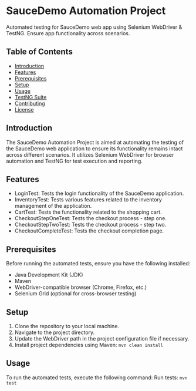 # SauceDemo Automation Project

Automated testing for SauceDemo web app using Selenium WebDriver & TestNG. Ensure app functionality across scenarios.

## Table of Contents

- [Introduction](#introduction)
- [Features](#features)
- [Prerequisites](#prerequisites)
- [Setup](#setup)
- [Usage](#usage)
- [TestNG Suite](#testng-suite)
- [Contributing](#contributing)
- [License](#license)

## Introduction

The SauceDemo Automation Project is aimed at automating the testing of the SauceDemo web application to ensure its functionality remains intact across different scenarios. It utilizes Selenium WebDriver for browser automation and TestNG for test execution and reporting.

## Features

- LoginTest: Tests the login functionality of the SauceDemo application.
- InventoryTest: Tests various features related to the inventory management of the application.
- CartTest: Tests the functionality related to the shopping cart.
- CheckoutStepOneTest: Tests the checkout process - step one.
- CheckoutStepTwoTest: Tests the checkout process - step two.
- CheckoutCompleteTest: Tests the checkout completion page.

## Prerequisites

Before running the automated tests, ensure you have the following installed:

- Java Development Kit (JDK)
- Maven
- WebDriver-compatible browser (Chrome, Firefox, etc.)
- Selenium Grid (optional for cross-browser testing)

## Setup

1. Clone the repository to your local machine.
2. Navigate to the project directory.
3. Update the WebDriver path in the project configuration file if necessary.
4. Install project dependencies using Maven: `mvn clean install`

## Usage

To run the automated tests, execute the following command:
Run tests: `mvn test`

